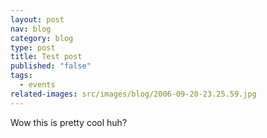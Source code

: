 ```yaml
---
layout: post
nav: blog
category: blog
type: post
title: Test post
published: "false"
tags:
  - events
related-images: src/images/blog/2006-09-20-23.25.59.jpg
---
```

Wow this is pretty cool huh?